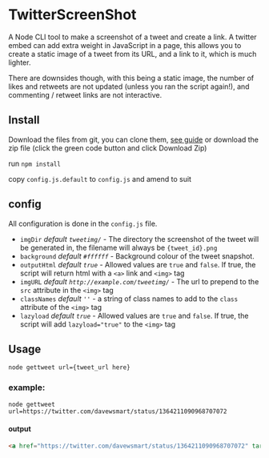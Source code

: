 # TwitterScreenShot
A Node CLI tool to make a screenshot of a tweet and create a link. A twitter embed can add extra weight in JavaScript in a page, this allows you to create a static image of a tweet from its URL, and a link to it, which is much lighter.

There are downsides though, with this being a static image, the number of likes and retweets are not updated (unless you ran the script again!), and commenting / retweet links are not interactive.

## Install
Download the files from git, you can clone them, [see guide](https://docs.github.com/en/github/creating-cloning-and-archiving-repositories/cloning-a-repository) or download the zip file (click the green code button and click Download Zip)

run `npm install`

copy `config.js.default` to `config.js` and amend to suit

## config
All configuration is done in the `config.js` file.

 * `imgDir` _default `tweetimg/`_ - The directory the screenshot of the tweet will be generated in, the filename will always be `{tweet_id}.png`
 * `background` _default `#ffffff`_ - Background colour of the tweet snapshot.
 * `outputHtml` _default `true`_ - Allowed values are `true` and `false`. If true, the script will return html with a `<a>` link and `<img>` tag
 * `imgURL` _default `http://example.com/tweetimg/`_ - The url to prepend to the `src` attribute in the `<img>` tag
 * `classNames` _default `''`_ - a string of class names to add to the `class` attribute of the `<img>` tag
 * `lazyload` _default `true`_ - Allowed values are `true` and `false`. If true, the script will add `lazyload="true"` to the `<img>` tag

## Usage
`node gettweet url={tweet_url here}`

### example:
`node gettweet url=https://twitter.com/davewsmart/status/1364211090968707072`
#### output
 ```html
<a href="https://twitter.com/davewsmart/status/1364211090968707072" target="_blank" rel="noopener"><img src="http://example.com/tweetimg/1364211090968707072.png" loading="lazy" class="" width="550" height="380" alt="Dave Smart on Twitter: &quot;'tiz me! Talking! At #brightonSEO! I'm giddy as a kipper! Sign up from the grand total of free at the link!&quot; / Twitter"/></a>
```